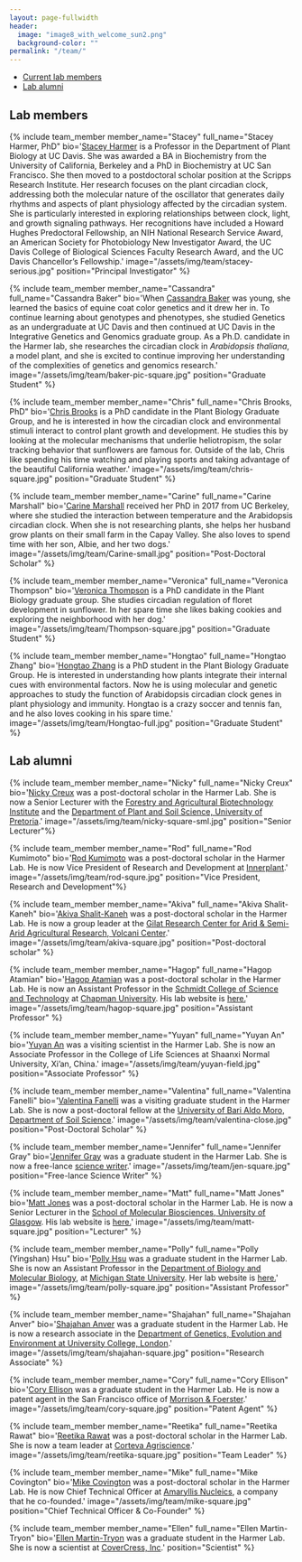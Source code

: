 ```yaml
---
layout: page-fullwidth
header:
  image: "image8_with_welcome_sun2.png"
  background-color: ""
permalink: "/team/"
---
```

<div data-magellan-expedition="fixed">
  <ul class="sub-nav">
    <li data-magellan-arrival="Current_lab_members"><a href="#Current_lab_members">Current lab members</a></li>
    <li data-magellan-arrival="Lab_alumni"><a href="#Lab_alumni">Lab alumni</a></li>
  </ul>
</div>

<h2>Lab members</h2>
<a name="Current_lab_members"></a>

{% include team_member member_name="Stacey" full_name="Stacey Harmer, PhD" bio='<a href="mailto:slharmer@ucdavis.edu">Stacey Harmer</a> is a Professor in the Department of Plant Biology at UC Davis. She was awarded a BA in Biochemistry from the University of California, Berkeley and a PhD in Biochemistry at UC San Francisco. She then moved to a postdoctoral scholar position at the Scripps Research Institute.  Her research focuses on the plant circadian clock, addressing both the molecular nature of the oscillator that generates daily rhythms and aspects of plant physiology affected by the circadian system. She is particularly interested in exploring relationships between clock, light, and growth signaling pathways. Her recognitions have included a Howard Hughes Predoctoral Fellowship, an NIH National Research Service Award, an American Society for Photobiology New Investigator Award, the UC Davis College of Biological Sciences Faculty Research Award, and the UC Davis Chancellor’s Fellowship.'
image="/assets/img/team/stacey-serious.jpg" position="Principal Investigator" %}

{% include team_member member_name="Cassandra" full_name="Cassandra Baker" bio='When <a href="mailto:calbaker@ucdavis.edu">Cassandra Baker</a> was young, she learned the basics of equine coat color genetics and it drew her in. To continue learning about genotypes and phenotypes, she studied Genetics as an undergraduate at UC Davis and then continued at UC Davis in the Integrative Genetics and Genomics graduate group. As a Ph.D. candidate in the Harmer lab, she researches the circadian clock in <i>Arabidopsis thaliana</i>, a model plant, and she is excited to continue improving her understanding of the complexities of genetics and genomics research.'
image="/assets/img/team/baker-pic-square.jpg" position="Graduate Student" %}

{% include team_member member_name="Chris" full_name="Chris Brooks, PhD" bio='<a href="mailto:cjbrooks@ucdavis.edu">Chris Brooks</a> is a PhD candidate in the Plant Biology Graduate Group, and he is interested in how the circadian clock and environmental stimuli interact to control plant growth and development. He studies this by looking at the molecular mechanisms that underlie heliotropism, the solar tracking behavior that sunflowers are famous for. Outside of the lab, Chris like spending his time watching and playing sports and taking advantage of the beautiful California weather.'
image="/assets/img/team/chris-square.jpg" position="Graduate Student" %}

{% include team_member member_name="Carine" full_name="Carine Marshall" bio='<a href="mailto:carinemarshall.lab@gmail.com">Carine Marshall</a> received her PhD in 2017 from UC Berkeley, where she studied the interaction between temperature and the Arabidopsis circadian clock. When she is not researching plants, she helps her husband grow plants on their small farm in the Capay Valley. She also loves to spend time with her son, Albie, and her two dogs.'
image="/assets/img/team/Carine-small.jpg" position="Post-Doctoral Scholar" %}

{% include team_member member_name="Veronica" full_name="Veronica Thompson" bio='<a href="mailto:vlthompson@ucdavis.edu">Veronica Thompson</a> is a PhD candidate in the Plant Biology graduate group. She studies circadian regulation of floret development in sunflower. In her spare time she likes baking cookies and exploring the neighborhood with her dog.'
image="/assets/img/team/Thompson-square.jpg" position="Graduate Student" %}

{% include team_member member_name="Hongtao" full_name="Hongtao Zhang" bio='<a href="mailto:htzhang@ucdavis.edu">Hongtao Zhang</a> is a PhD student in the Plant Biology Graduate Group. He is interested in understanding how plants integrate their internal cues with environmental factors. Now he is using molecular and genetic approaches to study the function of Arabidopsis circadian clock genes in plant physiology and immunity. Hongtao is a crazy soccer and tennis fan, and he also loves cooking in his spare time.'
image="/assets/img/team/Hongtao-full.jpg" position="Graduate Student" %}

<h2>Lab alumni</h2>
<a name="Lab_alumni"></a>

{% include team_member member_name="Nicky" full_name="Nicky Creux" bio='<a href="mailto:creux.nicky@gmail.com">Nicky Creux</a> was a post-doctoral scholar in the Harmer Lab.  She is now a Senior Lecturer with the <a href="https://www.fabinet.up.ac.za/">Forestry and Agricultural Biotechnology Institute</a> and the <a href="https://www.up.ac.za/plant-and-soil-sciences">Department of Plant and Soil Science, University of Pretoria</a>.'
image="/assets/img/team/nicky-square-sml.jpg" position="Senior Lecturer"%}

{% include team_member member_name="Rod" full_name="Rod Kumimoto" bio='<a href="mailto:rod@innerplant.com">Rod Kumimoto</a> was a post-doctoral scholar in the Harmer Lab.  He is now Vice President of Research and Development at <a href="https://www.innerplant.com">Innerplant</a>.'
image="/assets/img/team/rod-squre.jpg" position="Vice President, Research and Development"%}

{% include team_member member_name="Akiva" full_name="Akiva Shalit-Kaneh" bio='<a href="mailto:akivask@gmail.com">Akiva Shalit-Kaneh</a> was a post-doctoral scholar in the Harmer Lab.  He is now a group leader at the <a href="https://www.agri.gov.il/en/units/regionalcenters/4.aspx">Gilat Research Center for Arid & Semi-Arid Agricultural Research, Volcani Center</a>.'
image="/assets/img/team/akiva-square.jpg"  position="Post-doctoral scholar" %}

{% include team_member member_name="Hagop" full_name="Hagop Atamian" bio='<a href="mailto:atamian@chapman.edu">Hagop Atamian</a> was a post-doctoral scholar in the Harmer Lab.  He is now an Assistant Professor in the <a href="https://www.chapman.edu/our-faculty/hagop-atamian">Schmidt College of Science and Technology</a> at <a href="https://www.chapman.edu/index.aspx">Chapman University</a>. His lab website is <a href="https://hagopatamian.weebly.com">here.</a>'
image="/assets/img/team/hagop-square.jpg" position="Assistant Professor" %}

{% include team_member member_name="Yuyan" full_name="Yuyan An" bio='<a href="mailto:anyuyan@snnu.edu.cn">Yuyan An</a> was a visiting scientist in the Harmer Lab.  She is now an Associate Professor in the College of Life Sciences at Shaanxi Normal University, Xi’an, China.'
image="/assets/img/team/yuyan-field.jpg" position="Associate Professor" %}

{% include team_member member_name="Valentina" full_name="Valentina Fanelli" bio='<a href="mailto:valentina.fanelli87@libero.it">Valentina Fanelli</a> was a visiting graduate student in the Harmer Lab.  She is now a post-doctoral fellow at the <a href="https://www.uniba.it/ricerca/dipartimenti/disspa">University of Bari Aldo Moro, Department of Soil Science</a>.'
image="/assets/img/team/valentina-close.jpg" position="Post-Doctoral Scholar" %}

{% include team_member member_name="Jennifer" full_name="Jennifer Gray" bio='<a href="mailto:gray.tomilov@gmail.com">Jennifer Gray</a> was a  graduate student in the Harmer Lab.  She is now a free-lance <a href="https://www.graytomilov.com">science writer</a>.'
image="/assets/img/team/jen-square.jpg" position="Free-lance Science Writer" %}

{% include team_member member_name="Matt" full_name="Matt Jones" bio='<a href="mailto:Matt.Jones@glasgow.ac.uk">Matt Jones</a> was a post-doctoral scholar in the Harmer Lab.  He is now a Senior Lecturer in the <a href="https://www.gla.ac.uk/schools/molecularbiosciences/">School of Molecular Biosciences,  University of Glasgow</a>. His lab website is <a href="http://www.joneslab.uk">here.</a>'
image="/assets/img/team/matt-square.jpg" position="Lecturer" %}

{% include team_member member_name="Polly" full_name="Polly (Yingshan) Hsu" bio='<a href="mailto:pollyhsu@msu.edu">Polly Hsu</a> was a graduate student in the Harmer Lab.  She is now an Assistant Professor in the <a href="https://bmb.natsci.msu.edu"> Department of Biology and Molecular Biology</a>, at <a href="https://msu.edu">Michigan State University</a>. Her lab website is <a href="https://sites.google.com/view/polly-hsu-lab/home">here.</a>'
image="/assets/img/team/polly-square.jpg" position="Assistant Professor" %}

{% include team_member member_name="Shajahan" full_name="Shajahan Anver" bio='<a href="mailto:s.anver@ucl.ac.uk">Shajahan Anver</a> was a  graduate student in the Harmer Lab.  He is now a research associate in the <a href="https://iris.ucl.ac.uk/iris/browse/profile?upi=ASHAJ06">Department of Genetics, Evolution and Environment at University College, London</a>.'
image="/assets/img/team/shajahan-square.jpg" position="Research Associate" %}

{% include team_member member_name="Cory" full_name="Cory Ellison" bio='<a href="mailto:cellison@mofo.com">Cory Ellison</a> was a  graduate student in the Harmer Lab.  He is now a patent agent in the San Francisco office of <a href="https://www.mofo.com/people/cory-ellison.html">Morrison & Foerster</a>.'
image="/assets/img/team/cory-square.jpg" position="Patent Agent" %}

{% include team_member member_name="Reetika" full_name="Reetika Rawat" bio='<a href="mailto:RRawat@dow.com">Reetika Rawat</a> was a post-doctoral scholar in the Harmer Lab.  She is now a team leader at <a href="https://www.corteva.com">Corteva Agriscience</a>.'
image="/assets/img/team/reetika-square.jpg"  position="Team Leader" %}

{% include team_member member_name="Mike" full_name="Mike Covington" bio='<a href="mailto:mfcovington@gmail.com">Mike Covington</a> was a post-doctoral scholar in the Harmer Lab.  He is now Chief Technical Officer at <a href="https://amaryllisnucleics.com">Amaryllis Nucleics</a>, a company that he co-founded.'
image="/assets/img/team/mike-square.jpg"  position="Chief Technical Officer & Co-Founder" %}

{% include team_member member_name="Ellen" full_name="Ellen Martin-Tryon" bio='<a href="mailto:emartintryon@covercress.com">Ellen Martin-Tryon</a> was a graduate student in the Harmer Lab.  She is now a scientist at <a href="http://www.covercress.com">CoverCress, Inc</a>.'
position="Scientist" %}
